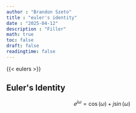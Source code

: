 ```yaml
---
author : "Brandon Szeto"
title : "euler's identity"
date : "2025-04-12"
description : "Filler"
math: true
toc: false
draft: false
readingtime: false
---
```


{{< eulers >}}

## Euler's Identity

$$
e^{j\omega} = \cos(\omega) + j\sin(\omega)
$$
